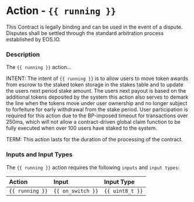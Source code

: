 # Action - `{{ running }}`

This Contract is legally binding and can be used in the event of a dispute. Disputes shall be settled through the standard arbitration process established by EOS.IO.

### Description

The `{{ running }}` action... 

INTENT: The intent of `{{ running }}` is to allow users to move token awards from escrow to the staked token storage in the stakes table and to update the users next period stake amount. The users next payout is based on the additional tokens deposited by the system this action also serves to demark the line when the tokens move under user ownership and no longer subject to forfeiture for early withdrawal from the stake period. User participation is required for this action due to the BP-imposed timeout for transactions over 250ms, which will not allow a contract-driven global claim function to be fully executed when over 100 users have staked to the system.

TERM: This action lasts for the duration of the processing of the contract.

### Inputs and Input Types

The `{{ running }}` action requires the following `inputs` and `input types`:

| Action | Input | Input Type |
|:--|:--|:--|
| `{{ running }}` | `{{ on_switch }}` | `{{ uint8_t }}` |
